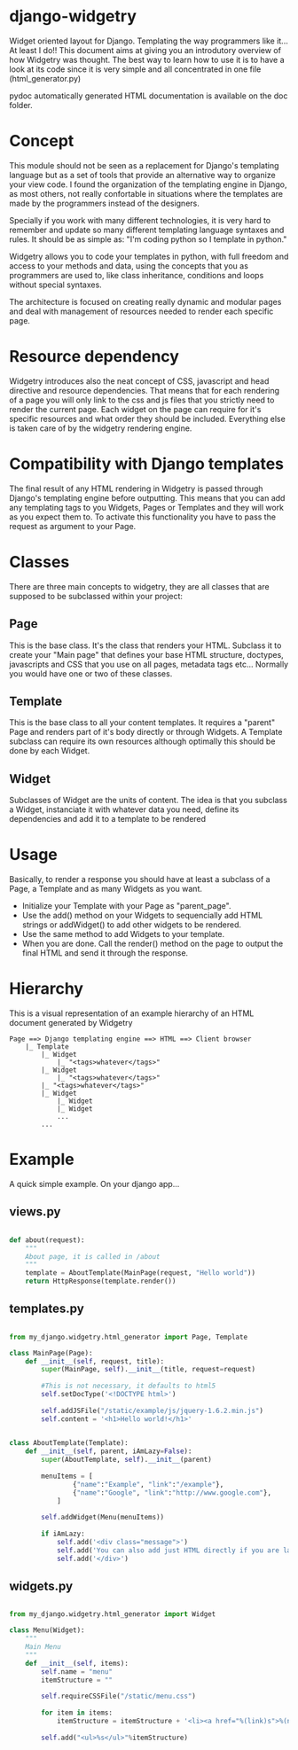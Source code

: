 django-widgetry
===============
Widget oriented layout for Django. Templating the way programmers like it... At least I do!!
This document aims at giving you an introdutory overview of how Widgetry was thought. The best way to learn how to use
it is to have a look at its code since it is very simple and all concentrated in one file (html_generator.py)

pydoc automatically generated HTML documentation is available on the doc folder.

Concept
=======
This module should not be seen as a replacement for Django's templating language
but as a set of tools that provide an alternative way to organize your view code.
I found the organization of the templating engine in Django, as most others,
not really confortable in situations where the templates are made by the programmers
instead of the designers.

Specially if you work with many different technologies, it is very hard to remember and update so many
different templating language syntaxes and rules. It should be as simple as: "I'm coding python so I template in python."

Widgetry allows you to code your templates in python, with full freedom and access to your methods and data,
using the concepts that you as programmers are used to, like class inheritance, conditions and loops
without special syntaxes.

The architecture is focused on creating really dynamic and modular pages and deal with management of resources needed to render
each specific page.

Resource dependency
===================
Widgetry introduces also the neat concept of CSS, javascript and head directive and resource dependencies. That means that
for each rendering of a page you will only link to the css and js files that you strictly need to render the current page.
Each widget on the page can require for it's specific resources and what order they should be included. Everything else
is taken care of by the widgetry rendering engine.

Compatibility with Django templates
===================================
The final result of any HTML rendering in Widgetry is passed through Django's templating engine before outputting. This
means that you can add any templating tags to you Widgets, Pages or Templates and they will work as you expect them to.
To activate this functionality you have to pass the request as argument to your Page.

Classes
=======
There are three main concepts to widgetry, they are all classes that are supposed to be subclassed within your project:

Page
----
This is the base class. It's the class that renders your HTML. Subclass it to create your "Main page" that defines
your base HTML structure, doctypes, javascripts and CSS that you use on all pages, metadata tags etc...
Normally you would have one or two of these classes.

Template
--------
This is the base class to all your content templates. It requires a "parent" Page and renders part of it's body directly or
through Widgets.
A Template subclass can require its own resources although optimally this should be done by each Widget.

Widget
------
Subclasses of Widget are the units of content. The idea is that you subclass a Widget, instanciate it with whatever data you need,
define its dependencies and add it to a template to be rendered

Usage
=====
Basically, to render a response you should have at least a subclass of a Page, a Template and as many Widgets as you want.
- Initialize your Template with your Page as "parent_page".
- Use the add() method on your Widgets to sequencially add HTML strings or addWidget() to add other widgets to be rendered.
- Use the same method to add Widgets to your template.
- When you are done. Call the render() method on the page to output the final HTML and send it through the response. 

Hierarchy
=========
This is a visual representation of an example hierarchy of an HTML document generated by Widgetry

```
Page ==> Django templating engine ==> HTML ==> Client browser
    |_ Template
        |_ Widget
            |_ "<tags>whatever</tags>"
        |_ Widget
            |_ "<tags>whatever</tags>"
        |_ "<tags>whatever</tags>"
        |_ Widget
            |_ Widget
            |_ Widget
            ...
        ...
```

Example
=======
A quick simple example. On your django app...

views.py
--------
```python

def about(request):
    """
    About page, it is called in /about
    """
    template = AboutTemplate(MainPage(request, "Hello world"))
    return HttpResponse(template.render())

```

templates.py
------------
```python

from my_django.widgetry.html_generator import Page, Template

class MainPage(Page):
    def __init__(self, request, title):
        super(MainPage, self).__init__(title, request=request)
        
        #This is not necessary, it defaults to html5
        self.setDocType('<!DOCTYPE html>')
        
        self.addJSFile("/static/example/js/jquery-1.6.2.min.js")
        self.content = '<h1>Hello world!</h1>'
        

class AboutTemplate(Template):
    def __init__(self, parent, iAmLazy=False):
        super(AboutTemplate, self).__init__(parent)
        
        menuItems = [
	            {"name":"Example", "link":"/example"},
	            {"name":"Google", "link":"http://www.google.com"},
	        ]
        
        self.addWidget(Menu(menuItems))
        
        if iAmLazy:
            self.add('<div class="message">')  
            self.add('You can also add just HTML directly if you are lazy.')
            self.add('</div>')
```

widgets.py
----------
```python

from my_django.widgetry.html_generator import Widget

class Menu(Widget):
    """
    Main Menu
    """
    def __init__(self, items):
        self.name = "menu"
        itemStructure = ""
        
        self.requireCSSFile("/static/menu.css")
        
        for item in items:
            itemStructure = itemStructure + '<li><a href="%(link)s">%(name)s</a></li>'%item
        
        self.add("<ul>%s</ul>"%itemStructure)
        
```






